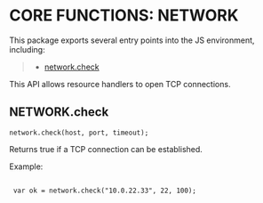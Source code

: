  


 # CORE FUNCTIONS: NETWORK


 

 This package exports several entry points into the JS environment,
 including:

 > * [network.check](#check)

 This API allows resource handlers to open TCP connections.

 ## NETWORK.check
 <a name="check"></a>
 `network.check(host, port, timeout);`

 Returns true if a TCP connection can be established.

 Example:

 ```

  var ok = network.check("10.0.22.33", 22, 100);

 ```


